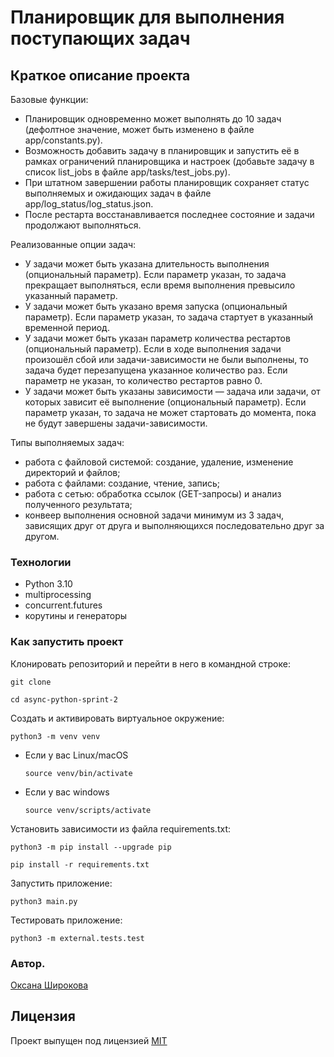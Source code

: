 #  Планировщик для выполнения поступающих задач

## Краткое описание проекта

Базовые функции:
- Планировщик одновременно может выполнять до 10 задач (дефолтное значение, может быть изменено в файле app/constants.py).
- Возможность добавить задачу в планировщик и запустить её в рамках ограничений планировщика и настроек (добавьте задачу в список list_jobs в файле app/tasks/test_jobs.py).
- При штатном завершении работы планировщик сохраняет статус выполняемых и ожидающих задач в файле app/log_status/log_status.json.
- После рестарта восстанавливается последнее состояние и задачи продолжают выполняться.

Реализованные опции задач:
- У задачи может быть указана длительность выполнения (опциональный параметр). Если параметр указан, то задача прекращает выполняться, если время выполнения превысило указанный параметр.
- У задачи может быть указано время запуска (опциональный параметр). Если параметр указан, то задача стартует в указанный временной период.
- У задачи может быть указан параметр количества рестартов (опциональный параметр). Если в ходе выполнения задачи произошёл сбой или задачи-зависимости не были выполнены, то задача будет перезапущена указанное количество раз. Если параметр не указан, то количество рестартов равно 0.
- У задачи может быть указаны зависимости — задача или задачи, от которых зависит её выполнение (опциональный параметр). Если параметр указан, то задача не может стартовать до момента, пока не будут завершены задачи-зависимости.

Типы выполняемых задач:
- работа с файловой системой: создание, удаление, изменение директорий и файлов;
- работа с файлами: создание, чтение, запись;
- работа с сетью: обработка ссылок (GET-запросы) и анализ полученного результата;
- конвеер выполнения основной задачи минимум из 3 задач, зависящих друг от друга и выполняющихся последовательно друг за другом.


### Технологии

- Python 3.10
- multiprocessing
- concurrent.futures
- корутины и генераторы

### Как запустить проект

Клонировать репозиторий и перейти в него в командной строке:

```
git clone
```

```
cd async-python-sprint-2
```

Cоздать и активировать виртуальное окружение:

```
python3 -m venv venv
```

* Если у вас Linux/macOS

    ```
    source venv/bin/activate
    ```

* Если у вас windows

    ```
    source venv/scripts/activate
    ```

Установить зависимости из файла requirements.txt:

```
python3 -m pip install --upgrade pip
```

```
pip install -r requirements.txt
```

Запустить приложение:

```
python3 main.py
```

Тестировать приложение:

```
python3 -m external.tests.test
```

### Автор.
[Оксана Широкова](https://github.com/son13425)


## Лицензия
Проект выпущен под лицензией [MIT](https://github.com/son13425/async-python-sprint-2/blob/main/COPYING.txt)
